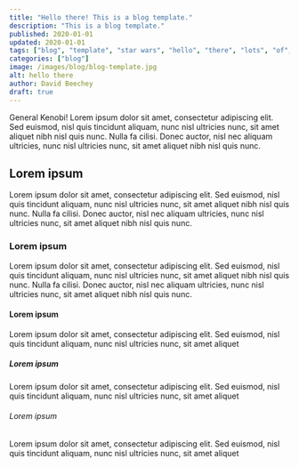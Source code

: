 ```yaml
---
title: "Hello there! This is a blog template."
description: "This is a blog template."
published: 2020-01-01
updated: 2020-01-01
tags: ["blog", "template", "star wars", "hello", "there", "lots", "of", "tags"]
categories: ["blog"]
image: /images/blog/blog-template.jpg
alt: hello there
author: David Beechey
draft: true
---
```


General Kenobi! Lorem ipsum dolor sit amet, consectetur adipiscing elit. Sed euismod, nisl quis tincidunt aliquam, nunc nisl ultricies nunc, sit amet aliquet
nibh nisl quis nunc. Nulla fa cilisi. Donec auctor, nisl nec aliquam ultricies, nunc nisl ultricies nunc, sit amet aliquet nibh nisl quis nunc.

## Lorem ipsum

Lorem ipsum dolor sit amet, consectetur adipiscing elit. Sed euismod, nisl quis tincidunt aliquam, nunc nisl ultricies nunc, sit amet aliquet
nibh nisl quis nunc. Nulla fa cilisi. Donec auctor, nisl nec aliquam ultricies, nunc nisl ultricies nunc, sit amet aliquet nibh nisl quis nunc.

### Lorem ipsum

Lorem ipsum dolor sit amet, consectetur adipiscing elit. Sed euismod, nisl quis tincidunt aliquam, nunc nisl ultricies nunc, sit amet aliquet
nibh nisl quis nunc. Nulla fa cilisi. Donec auctor, nisl nec aliquam ultricies, nunc nisl ultricies nunc, sit amet aliquet nibh nisl quis nunc.

#### Lorem ipsum

Lorem ipsum dolor sit amet, consectetur adipiscing elit. Sed euismod, nisl quis tincidunt aliquam, nunc nisl ultricies nunc, sit amet aliquet

##### Lorem ipsum

Lorem ipsum dolor sit amet, consectetur adipiscing elit. Sed euismod, nisl quis tincidunt aliquam, nunc nisl ultricies nunc, sit amet aliquet

###### Lorem ipsum

Lorem ipsum dolor sit amet, consectetur adipiscing elit. Sed euismod, nisl quis tincidunt aliquam, nunc nisl ultricies nunc, sit amet aliquet
